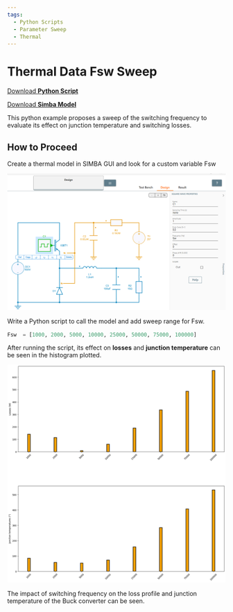 ```yaml
---
tags:
  - Python Scripts
  - Parameter Sweep
  - Thermal
---
```


# Thermal Data Fsw Sweep

[Download **Python Script**](switching_frequency_sweep.py)

[Download **Simba Model**](thermal_buck_4pythonexp.jsimba)

This python example proposes a sweep of the switching frequency to evaluate its effect on junction temperature and switching losses.


## How to Proceed
Create a thermal model in SIMBA GUI and look for a custom variable Fsw

![design](fig/design.png)

Write a Python script to call the model and add sweep range for Fsw.

```py
Fsw  = [1000, 2000, 5000, 10000, 25000, 50000, 75000, 100000]
```

After running the script, its effect on **losses** and **junction temperature** can be seen in the histogram plotted.

![results](fig/output.png)

The impact of switching frequency on the loss profile and junction temperature of the Buck converter can be seen.

